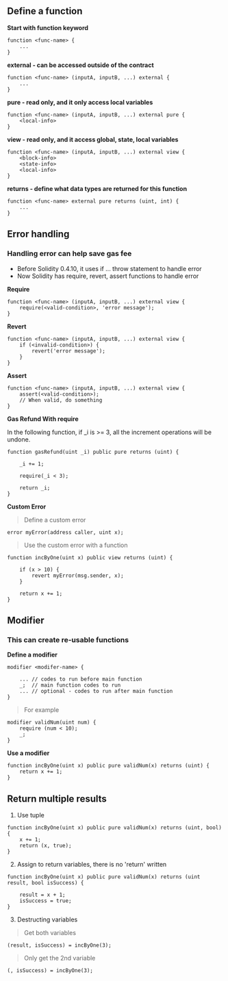 ## Define a function

**Start with function keyword**

```solidity
function <func-name> {
    ...
}
```
**external - can be accessed outside of the contract**

```solidity
function <func-name> (inputA, inputB, ...) external {
    ...
}
```

**pure - read only, and it only access local variables**

```solidity
function <func-name> (inputA, inputB, ...) external pure {
    <local-info>
}
```

**view - read only, and it access global, state, local variables**

```solidity
function <func-name> (inputA, inputB, ...) external view {
    <block-info>
    <state-info>
    <local-info>
}
```

**returns - define what data types are returned for this function**

```solidity
function <func-name> external pure returns (uint, int) {
    ...
}
```

## Error handling

### Handling error can help save gas fee
* Before Solidity 0.4.10, it uses if ... throw statement to handle error
* Now Solidity has require, revert, assert functions to handle error

**Require**
```solidity
function <func-name> (inputA, inputB, ...) external view {
    require(<valid-condition>, 'error message');
}
```

**Revert**
```solidity
function <func-name> (inputA, inputB, ...) external view {
    if (<invalid-condition>) {
        revert('error message');
    }
}
```

**Assert**
```solidity
function <func-name> (inputA, inputB, ...) external view {
    assert(<valid-condition>);
    // When valid, do something
}
```

**Gas Refund With require**

In the following function, if _i is >= 3, all the increment operations will be undone.

```solidity
function gasRefund(uint _i) public pure returns (uint) {
    
    _i += 1;
    
    require(_i < 3);

    return _i;
}
```

**Custom Error**

> Define a custom error

```solidity
error myError(address caller, uint x);
```

> Use the custom error with a function

```solidity
function incByOne(uint x) public view returns (uint) {
    
    if (x > 10) {
        revert myError(msg.sender, x);
    }

    return x += 1;
}
```

## Modifier

### This can create re-usable functions

**Define a modifier**

```solidity
modifier <modifer-name> {

    ... // codes to run before main function
    _;  // main function codes to run
    ... // optional - codes to run after main function
}
```

> For example
```solidity
modifier validNum(uint num) {
    require (num < 10);
    _;
}
```

**Use a modifier**

```solidity
function incByOne(uint x) public pure validNum(x) returns (uint) {
    return x += 1;
}
```

## Return multiple results

1. Use tuple
```solidity
function incByOne(uint x) public pure validNum(x) returns (uint, bool) {
    x += 1;
    return (x, true);
}
```

2. Assign to return variables, there is no 'return' written
```solidity
function incByOne(uint x) public pure validNum(x) returns (uint result, bool isSuccess) {

    result = x + 1;
    isSuccess = true;
}
```

3. Destructing variables

> Get both variables

```solidity
(result, isSuccess) = incByOne(3);
```

> Only get the 2nd variable

```solidity
(, isSuccess) = incByOne(3);
```